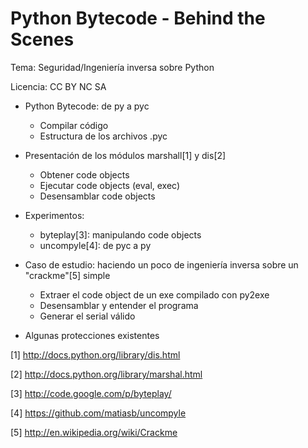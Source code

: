 Python Bytecode - Behind the Scenes
===================================

Tema: Seguridad/Ingeniería inversa sobre Python

Licencia: CC BY NC SA

* Python Bytecode: de py a pyc
    - Compilar código
    - Estructura de los archivos .pyc

* Presentación de los módulos marshall[1] y dis[2]
    - Obtener code objects
    - Ejecutar code objects (eval, exec)
    - Desensamblar code objects

* Experimentos:
    - byteplay[3]: manipulando code objects
    - uncompyle[4]: de pyc a py

* Caso de estudio: haciendo un poco de ingeniería inversa sobre un "crackme"[5] simple
    - Extraer el code object de un exe compilado con py2exe
    - Desensamblar y entender el programa
    - Generar el serial válido

* Algunas protecciones existentes

[1] http://docs.python.org/library/dis.html

[2] http://docs.python.org/library/marshal.html

[3] http://code.google.com/p/byteplay/

[4] https://github.com/matiasb/uncompyle

[5] http://en.wikipedia.org/wiki/Crackme
